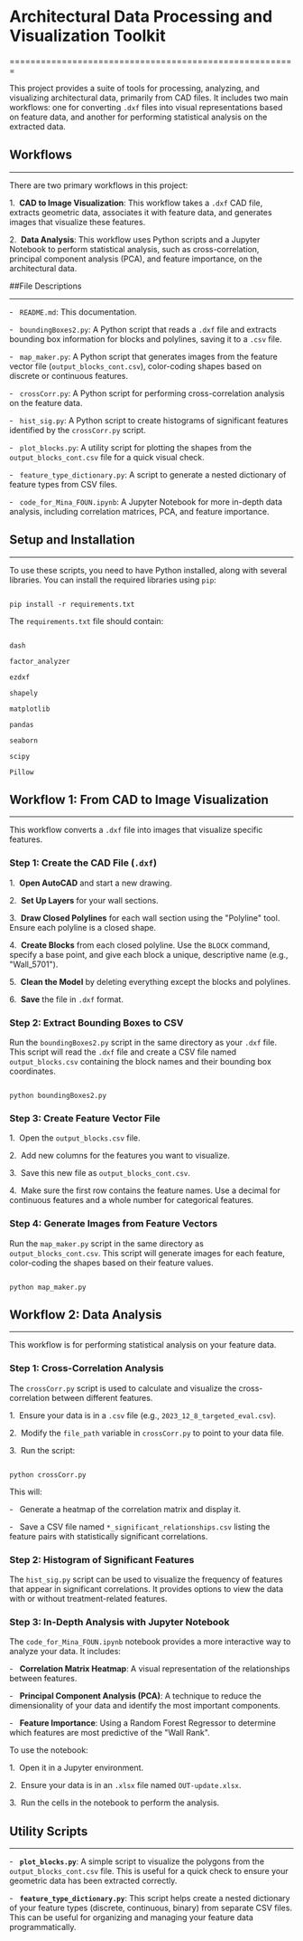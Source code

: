# Architectural Data Processing and Visualization Toolkit

=======================================================

This project provides a suite of tools for processing, analyzing, and visualizing architectural data, primarily from CAD files. It includes two main workflows: one for converting `.dxf` files into visual representations based on feature data, and another for performing statistical analysis on the extracted data.

## Workflows

---------

There are two primary workflows in this project:

1\.  **CAD to Image Visualization**: This workflow takes a `.dxf` CAD file, extracts geometric data, associates it with feature data, and generates images that visualize these features.

2\.  **Data Analysis**: This workflow uses Python scripts and a Jupyter Notebook to perform statistical analysis, such as cross-correlation, principal component analysis (PCA), and feature importance, on the architectural data.

##File Descriptions

-----------------

-   `README.md`: This documentation.

-   `boundingBoxes2.py`: A Python script that reads a `.dxf` file and extracts bounding box information for blocks and polylines, saving it to a `.csv` file.

-   `map_maker.py`: A Python script that generates images from the feature vector file (`output_blocks_cont.csv`), color-coding shapes based on discrete or continuous features.

-   `crossCorr.py`: A Python script for performing cross-correlation analysis on the feature data.

-   `hist_sig.py`: A Python script to create histograms of significant features identified by the `crossCorr.py` script.

-   `plot_blocks.py`: A utility script for plotting the shapes from the `output_blocks_cont.csv` file for a quick visual check.

-   `feature_type_dictionary.py`: A script to generate a nested dictionary of feature types from CSV files.

-   `code_for_Mina_FOUN.ipynb`: A Jupyter Notebook for more in-depth data analysis, including correlation matrices, PCA, and feature importance.

## Setup and Installation

----------------------

To use these scripts, you need to have Python installed, along with several libraries. You can install the required libraries using `pip`:

```

pip install -r requirements.txt

```

The `requirements.txt` file should contain:

```

dash

factor_analyzer

ezdxf

shapely

matplotlib

pandas

seaborn

scipy

Pillow

```

## Workflow 1: From CAD to Image Visualization

-------------------------------------------

This workflow converts a `.dxf` file into images that visualize specific features.

### Step 1: Create the CAD File (`.dxf`)

1\.  **Open AutoCAD** and start a new drawing.

2\.  **Set Up Layers** for your wall sections.

3\.  **Draw Closed Polylines** for each wall section using the "Polyline" tool. Ensure each polyline is a closed shape.

4\.  **Create Blocks** from each closed polyline. Use the `BLOCK` command, specify a base point, and give each block a unique, descriptive name (e.g., "Wall_5701").

5\.  **Clean the Model** by deleting everything except the blocks and polylines.

6\.  **Save** the file in `.dxf` format.

### Step 2: Extract Bounding Boxes to CSV

Run the `boundingBoxes2.py` script in the same directory as your `.dxf` file. This script will read the `.dxf` file and create a CSV file named `output_blocks.csv` containing the block names and their bounding box coordinates.

```

python boundingBoxes2.py

```

### Step 3: Create Feature Vector File

1\.  Open the `output_blocks.csv` file.

2\.  Add new columns for the features you want to visualize.

3\.  Save this new file as `output_blocks_cont.csv`.

4\.  Make sure the first row contains the feature names. Use a decimal for continuous features and a whole number for categorical features.

### Step 4: Generate Images from Feature Vectors

Run the `map_maker.py` script in the same directory as `output_blocks_cont.csv`. This script will generate images for each feature, color-coding the shapes based on their feature values.

```

python map_maker.py

```

## Workflow 2: Data Analysis

-------------------------

This workflow is for performing statistical analysis on your feature data.

### Step 1: Cross-Correlation Analysis

The `crossCorr.py` script is used to calculate and visualize the cross-correlation between different features.

1\.  Ensure your data is in a `.csv` file (e.g., `2023_12_8_targeted_eval.csv`).

2\.  Modify the `file_path` variable in `crossCorr.py` to point to your data file.

3\.  Run the script:

```

python crossCorr.py

```

This will:

-   Generate a heatmap of the correlation matrix and display it.

-   Save a CSV file named `*_significant_relationships.csv` listing the feature pairs with statistically significant correlations.

### Step 2: Histogram of Significant Features

The `hist_sig.py` script can be used to visualize the frequency of features that appear in significant correlations. It provides options to view the data with or without treatment-related features.

### Step 3: In-Depth Analysis with Jupyter Notebook

The `code_for_Mina_FOUN.ipynb` notebook provides a more interactive way to analyze your data. It includes:

-   **Correlation Matrix Heatmap**: A visual representation of the relationships between features.

-   **Principal Component Analysis (PCA)**: A technique to reduce the dimensionality of your data and identify the most important components.

-   **Feature Importance**: Using a Random Forest Regressor to determine which features are most predictive of the "Wall Rank".

To use the notebook:

1\.  Open it in a Jupyter environment.

2\.  Ensure your data is in an `.xlsx` file named `OUT-update.xlsx`.

3\.  Run the cells in the notebook to perform the analysis.

## Utility Scripts

---------------

-   **`plot_blocks.py`**: A simple script to visualize the polygons from the `output_blocks_cont.csv` file. This is useful for a quick check to ensure your geometric data has been extracted correctly.

-   **`feature_type_dictionary.py`**: This script helps create a nested dictionary of your feature types (discrete, continuous, binary) from separate CSV files. This can be useful for organizing and managing your feature data programmatically.
